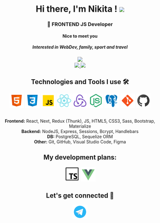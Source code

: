 <h1 align="center"> Hi there, I'm Nikita !
 <img src="https://github.com/blackcater/blackcater/raw/main/images/Hi.gif" height="32"/></h1>
<h3 align="center">🚀 FRONTEND JS Developer</h3>
<div align="center">
<h4>Nice to meet you<h4/>
<h5>Interested in WebDev, family, sport and travel<h5/>
 <img src="https://media.giphy.com/media/M9gbBd9nbDrOTu1Mqx/giphy.gif" width="100"/> 
 <br/>
 <a href='https://telegram.me/nikitaa_bolshakov'>
  <img src="https://img.shields.io/badge/Telegram-blue?logo=telegram&logoColor=white"/>

<a href='mailto:nik.bolshakov95@mail.ru'>
 <img src="https://img.shields.io/badge/Email-blue?logo=E-mail&logoColor=red"/><a/>
 <br/>
 
</div>

<div align="center">
  <h2>Technologies and Tools I use 🛠️</h2>
  <a href='#'><img src='/IMG/icons8-html-5-48.png'></img></a>
  <a href='#'><img src='/IMG/icons8-css3-48.png'></img></a>
  <a href='#'><img src='/IMG/icons8-javascript-48.png'></img></a>
  <a href='#'><img src='/IMG/icons8-react-native-48.png'></img></a>
  <a href='#'><img src='/IMG/icons8-redux-48.png'></img></a>
  <a href='#'><img src='/IMG/icons8-node-js-48.png'></img></a>
  <a href='#'><img src='/IMG/icons8-postgresql-48.png'></img></a>
  <a href='#'><img src='/IMG/icons8-git-48.png'></img></a>
  <a href='#'><img src='/IMG/icons8-github-48.png'></img></a>
  </br>
  </br>

  <span>**Frontend:** React, Next, Redux (Thunk), JS, HTML5, CSS3, Sass, Bootstrap, Materialize </span></br>
  <span>**Backend:** NodeJS, Express, Sessions, Bcrypt, Handlebars</span></br>
  <span>**DB:** PostgreSQL, Sequelize ORM</span></br>
  <span>**Other:** Git, GitHub, Visual Studio Code, Figma</span></br>

<div align="center">
  <h2>My development plans:</h2>
  <a href='#'><img src='/IMG/icon-typescript.png'></img></a>
  <a href='#'><img src='/IMG/icon-vue.png'></img></a>
</div>

</div>
<h2 align="center">Let's get connected 🤝</h2>
<div align="center">
  <a href='https://telegram.me/nikitaa_bolshakov' target="_blank"><img src='/IMG/icons8-telegram-app-48.png'></img></a>
</div>



